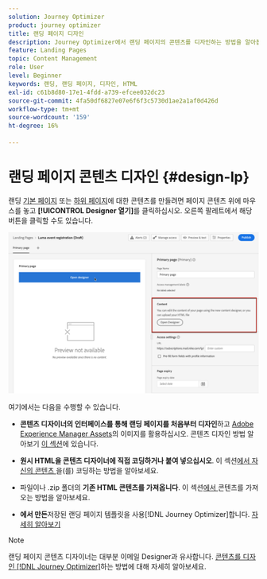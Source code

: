 ```yaml
---
solution: Journey Optimizer
product: journey optimizer
title: 랜딩 페이지 디자인
description: Journey Optimizer에서 랜딩 페이지의 콘텐츠를 디자인하는 방법을 알아봅니다
feature: Landing Pages
topic: Content Management
role: User
level: Beginner
keywords: 랜딩, 랜딩 페이지, 디자인, HTML
exl-id: c61b8d80-17e1-4fdd-a739-efcee032dc23
source-git-commit: 4fa50df6827e07e6f6f3c5730d1ae2a1af0d426d
workflow-type: tm+mt
source-wordcount: '159'
ht-degree: 16%

---
```


# 랜딩 페이지 콘텐츠 디자인 {#design-lp}

랜딩 [기본 페이지](create-lp.md#configure-primary-page) 또는 [하위 페이지](create-lp.md#configure-subpages)에 대한 콘텐츠를 만들려면 페이지 콘텐츠 위에 마우스를 놓고 **[!UICONTROL Designer 열기]**&#x200B;를 클릭하십시오. 오른쪽 팔레트에서 해당 버튼을 클릭할 수도 있습니다.

![](assets/lp_open-designer.png)

여기에서는 다음을 수행할 수 있습니다.

* **콘텐츠 디자이너의 인터페이스를 통해 랜딩 페이지를 처음부터 디자인**&#x200B;하고 [Adobe Experience Manager Assets](../integrations/assets.md)의 이미지를 활용하십시오. 콘텐츠 디자인 방법 알아보기 <!--or use built-in templates--> [이 섹션](../email/content-from-scratch.md)에 있습니다.

* **원시 HTML을 콘텐츠 디자이너에 직접 코딩하거나 붙여 넣으십시오**. 이 섹션[에서 자신의 콘텐츠 ](../email/code-content.md)을(를) 코딩하는 방법을 알아보세요.

* 파일이나 .zip 폴더의 **기존 HTML 콘텐츠를 가져옵니다**. 이 섹션[에서 ](../email/existing-content.md) 콘텐츠를 가져오는 방법을 알아보세요.

* **에서 만든**&#x200B;저장된 랜딩 페이지 템플릿을 사용[!DNL Journey Optimizer]합니다. [자세히 알아보기](lp-templates.md)

>[!NOTE]
>
>랜딩 페이지 콘텐츠 디자이너는 대부분 이메일 Designer과 유사합니다. [콘텐츠를 디자인 [!DNL Journey Optimizer]](../email/get-started-email-design.md)하는 방법에 대해 자세히 알아보세요.
